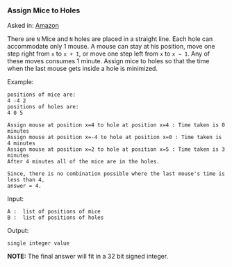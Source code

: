 ### Assign Mice to Holes

Asked in: [Amazon](#)

There are `N` Mice and `N` holes are placed in a straight line. 
Each hole can accommodate only 1 mouse. 
A mouse can stay at his position, move one step right from `x` to `x + 1`, or move one step left from `x` to `x − 1`. Any of these moves consumes 1 minute.
Assign mice to holes so that the time when the last mouse gets inside a hole is minimized.

Example:
```
positions of mice are:
4 -4 2
positions of holes are:
4 0 5

Assign mouse at position x=4 to hole at position x=4 : Time taken is 0 minutes 
Assign mouse at position x=-4 to hole at position x=0 : Time taken is 4 minutes 
Assign mouse at position x=2 to hole at position x=5 : Time taken is 3 minutes 
After 4 minutes all of the mice are in the holes.

Since, there is no combination possible where the last mouse's time is less than 4, 
answer = 4.
```

Input:
```
A :  list of positions of mice
B :  list of positions of holes
```

Output:
```
single integer value
```

**NOTE:** The final answer will fit in a 32 bit signed integer.